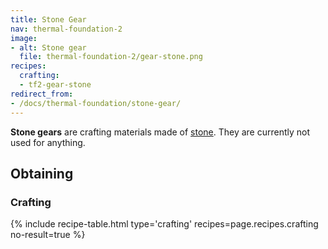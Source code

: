 ```yaml
---
title: Stone Gear
nav: thermal-foundation-2
image:
- alt: Stone gear
  file: thermal-foundation-2/gear-stone.png
recipes:
  crafting:
  - tf2-gear-stone
redirect_from:
- /docs/thermal-foundation/stone-gear/
---
```


**Stone gears** are crafting materials made of
[stone](https://minecraft.gamepedia.com/Stone). They are currently not used for
anything.


Obtaining
---------

### Crafting
{% include recipe-table.html type='crafting' recipes=page.recipes.crafting no-result=true %}
